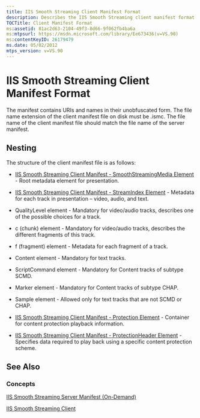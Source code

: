 ```yaml
---
title: IIS Smooth Streaming Client Manifest Format
description: Describes the IIS Smooth Streaming client manifest format and details the nesting structure of the client manifest file.
TOCTitle: Client Manifest Format
ms:assetid: 81ac2d63-2104-49f3-8d66-9f062fb4ba6a
ms:mtpsurl: https://msdn.microsoft.com/library/Ee673436(v=VS.90)
ms:contentKeyID: 26179479
ms.date: 05/02/2012
mtps_version: v=VS.90
---
```


# IIS Smooth Streaming Client Manifest Format

The manifest contains URIs and names in their unobfuscated form. The file name extension of the client manifest file on disk must be .ismc. The file name of the client manifest file should match the file name of the server manifest.

## Nesting

The structure of the client manifest file is as follows:

  - [IIS Smooth Streaming Client Manifest - SmoothStreamingMedia Element](iis-smooth-streaming-client-manifest-smoothstreamingmedia-element.md) - Root metadata element for presentation.

  - [IIS Smooth Streaming Client Manifest - StreamIndex Element](iis-smooth-streaming-client-manifest-streamindex-element.md) - Metadata for each track in presentation – video, audio, and text.

  - QualityLevel element - Mandatory for video/audio tracks, describes one of the possible choices for a track.

  - c (chunk) element - Mandatory for video/audio tracks, describes the different fragments of this track.

  - f (fragment) element - Metadata for each fragment of a track.

  - Content element - Mandatory for text tracks.

  - ScriptCommand element - Mandatory for Content tracks of subtype SCMD.

  - Marker element - Mandatory for Content tracks of subtype CHAP.

  - Sample element - Allowed only for text tracks that are not SCMD or CHAP.

  - [IIS Smooth Streaming Client Manifest - Protection Element](iis-smooth-streaming-client-manifest-protection-element.md) - Container for content protection playback information.

  - [IIS Smooth Streaming Client Manifest - ProtectionHeader Element](iis-smooth-streaming-client-manifest-protectionheader-element.md) - Specifies data required to play back using a specific content protection scheme.

## See Also

### Concepts

[IIS Smooth Streaming Server Manifest (On-Demand)](iis-smooth-streaming-server-manifest-on-demand.md)

[IIS Smooth Streaming Client](https://msdn.microsoft.com/library/hh943091)
